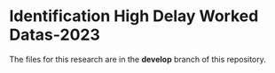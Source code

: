 # Identification High Delay Worked Datas-2023

The files for this research are in the **develop** branch of this repository.
